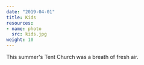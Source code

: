 ```yaml
---
date: "2019-04-01"
title: Kids
resources:
- name: photo
  src: kids.jpg
weight: 10
---
```


This summer's Tent Church was a breath of fresh air.

